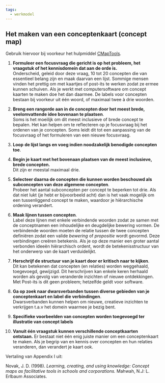 ```yaml
---
tags:
  - werkmodel
---
```

## Het maken van een conceptenkaart (concept map)

Gebruik hiervoor bij voorkeur het hulpmiddel [CMapTools](http://cmap.ihmc.us/cmaptools/).

1. **Formuleer een focusvraag die gericht is op het probleem, het vraagstuk of het kennisdomein dat aan de orde is.**  
    Onderscheid, geleid door deze vraag, 10 tot 20 concepten die van essentieel belang zijn en maak daarvan een lijst. Sommige mensen vinden het prettig om met kaartjes of post-its te werken zodat ze ermee kunnen schuiven. Als je werkt met computersoftware om concept kaarten te maken doe het dan daarmee. De labels voor concepten bestaan bij voorkeur uit één woord, of maximaal twee à drie woorden.  
      
    
2. **Breng een rangorde aan in de concepten door het meest brede, veelomvattende idee bovenaan te plaatsen**.  
    Soms is het moeilijk om dit meest inclusieve of brede concept te bepalen. Het kan helpen om te reflecteren op je focusvraag bij het ordenen van je concepten. Soms leidt dit tot een aanpassing van de focusvraag of het formuleren van een nieuwe focusvraag.  
      
    
3. **Loop** **de lijst langs en voeg indien noodzakelijk benodigde concepten toe**.  
      
    
4. **Begin je kaart met het bovenaan plaatsen van de meest inclusieve, brede concepten.**  
    Dit zijn er meestal maximaal drie.  
      
    
5. **Selecteer daarna de concepten die kunnen worden beschouwd als subconcepten van deze algemene concepten**.  
    Probeer het aantal subconcepten per concept te beperken tot drie. Als dat niet lukt (je hebt er bijvoorbeeld acht) dan is het vaak mogelijk om een tussenliggend concept te maken, waardoor je hiërarchische ordening verandert.  
      
    
6. **Maak lijnen tussen concepten**.  
    Label deze lijnen met enkele verbindende woorden zodat ze samen met de conceptnamen een inhoudelijke en deugdelijke bewering vormen. De verbindende woorden moeten de relatie tussen de twee concepten definiëren zodat een valide _bewering_ of _propositie_ wordt gevormd. Deze verbindingen creëren betekenis. Als je op deze manier een groter aantal verbonden ideeën hiërarchisch ordent, wordt de betekenisstructuur van het onderwerp van de kaart verduidelijkt.  
      
    
7. **Herschrijf de structuur van je kaart door er kritisch naar te kijken**.  
    Dit kan betekenen dat concepten (en relaties) worden weggehaald, toegevoegd, gewijzigd. Dit herschrijven kan enkele keren herhaald worden als gevolg van veranderde inzichten of nieuwe ontdekkingen. Met Post-its is dit geen probleem; hetzelfde geldt voor software.  
      
    
8. **Ga op zoek naar dwarsverbanden tussen diverse gebieden van je conceptenkaart en label die verbindingen**.  
    Dwarsverbanden kunnen helpen om nieuwe, creatieve inzichten te verkrijgen t.a.v het domein waarmee je bezig bent.  
      
    
9. **Specifieke voorbeelden van concepten worden toegevoegd ter illustratie van concept labels**

10. **Vanuit één vraagstuk kunnen verschillende conceptkaarten ontstaan.** Er bestaat niet één enig juiste manier om een conceptenkaart te maken. Als je begrip van en kennis over concepten en hun relaties veranderen, dan verandert je kaart ook.    

Vertaling van Appendix I uit:

Novak, J. D. (1998). *Learning, creating, and using knowledge: Concept maps as facilitative tools in schools and corporations.* Mahwah, N.J: L. Erlbaum Associates.